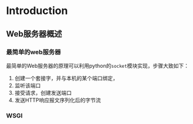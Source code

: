 # Introduction

## Web服务器概述

### 最简单的web服务器

最简单的Web服务器的原理可以利用python的`socket`模块实现，步骤大致如下：

1. 创建一个套接字，并与本机的某个端口绑定，
2. 监听该端口
3. 接受请求，创建发送端口
4. 发送HTTP响应报文序列化后的字节流

### WSGI